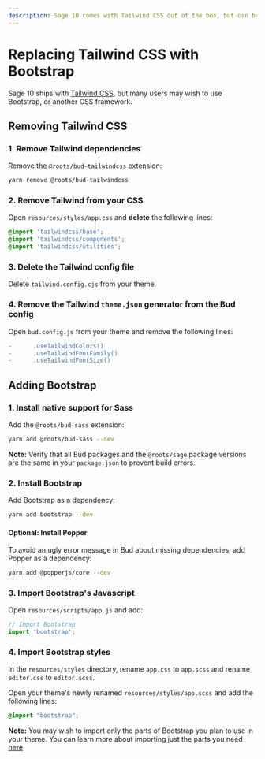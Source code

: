 ```yaml
---
description: Sage 10 comes with Tailwind CSS out of the box, but can be replaced with Bootstrap or any other CSS framework.
---
```


# Replacing Tailwind CSS with Bootstrap

Sage 10 ships with [Tailwind CSS](https://tailwindcss.com), but many users may wish to use Bootstrap, or another CSS framework. 

## Removing Tailwind CSS

### 1. Remove Tailwind dependencies

Remove the `@roots/bud-tailwindcss` extension:

```sh
yarn remove @roots/bud-tailwindcss
```

### 2. Remove Tailwind from your CSS

Open `resources/styles/app.css` and **delete** the following lines:

```css
@import 'tailwindcss/base';
@import 'tailwindcss/components';
@import 'tailwindcss/utilities';
```

### 3. Delete the Tailwind config file

Delete `tailwind.config.cjs` from your theme.

### 4. Remove the Tailwind `theme.json` generator from the Bud config

Open `bud.config.js` from your theme and remove the following lines:

```diff
-      .useTailwindColors()
-      .useTailwindFontFamily()
-      .useTailwindFontSize()
```

## Adding Bootstrap

### 1. Install native support for Sass

Add the `@roots/bud-sass` extension:

```sh
yarn add @roots/bud-sass --dev
```
**Note:** Verify that all Bud packages and the `@roots/sage` package versions are the same in your `package.json` to prevent build errors.

### 2. Install Bootstrap

Add Bootstrap as a dependency:

```sh
yarn add bootstrap --dev
```

#### Optional: Install Popper

To avoid an ugly error message in Bud about missing dependencies, add Popper as a dependency:

```sh
yarn add @popperjs/core --dev
```

### 3. Import Bootstrap's Javascript

Open `resources/scripts/app.js` and add:

```javascript
// Import Bootstrap
import 'bootstrap';
```

### 4. Import Bootstrap styles

In the `resources/styles` directory, rename `app.css` to `app.scss` and rename `editor.css` to `editor.scss`.

Open your theme's newly renamed `resources/styles/app.scss` and add the following lines:

```css
@import "bootstrap";
```

**Note:** You may wish to import only the parts of Bootstrap you plan to use in your theme. You can learn more about importing just the parts you need [here](https://getbootstrap.com/docs/5.1/customize/sass/#importing).

